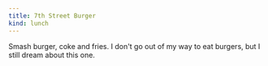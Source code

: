 ```yaml
---
title: 7th Street Burger
kind: lunch
---
```

Smash burger, coke and fries. I don't go out of my way to eat burgers, but I still dream about this one.
